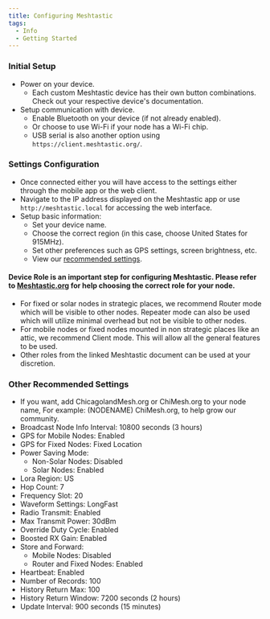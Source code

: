 ```yaml
---
title: Configuring Meshtastic
tags:
  - Info
  - Getting Started
---
```


### Initial Setup
   - Power on your device.
      - Each custom Meshtastic device has their own button combinations. Check out your respective device's documentation.
   - Setup communication with device.
      - Enable Bluetooth on your device (if not already enabled).
      - Or choose to use Wi-Fi if your node has a Wi-Fi chip.
      - USB serial is also another option using `https://client.meshtastic.org/`.

### Settings Configuration
   - Once connected either you will have access to the settings either through the mobile app or the web client.
   - Navigate to the IP address displayed on the Meshtastic app or use `http://meshtastic.local` for accessing the web interface.
   - Setup basic information:
     - Set your device name.
     - Choose the correct region (in this case, choose United States for 915MHz).
     - Set other preferences such as GPS settings, screen brightness, etc.
     - View our [recommended settings](#other-recommended-settings).

#### Device Role is an important step for configuring Meshtastic.  Please refer to [Meshtastic.org](https://meshtastic.org/docs/configuration/radio/device/) for help choosing the correct role for your node.  
- For fixed or solar nodes in strategic places, we recommend Router mode which will be visible to other nodes.  Repeater mode can also be used which will utilize minimal overhead but not be visible to other nodes.
- For mobile nodes or fixed nodes mounted in non strategic places like an attic, we recommend Client mode.  This will allow all the general features to be used.
- Other roles from the linked Meshtastic document can be used at your discretion.

### Other Recommended Settings
- If you want, add ChicagolandMesh.org or ChiMesh.org to your node name, For example: (NODENAME) ChiMesh.org, to help grow our community.
- Broadcast Node Info Interval: 10800 seconds (3 hours)
- GPS for Mobile Nodes: Enabled
- GPS for Fixed Nodes: Fixed Location
- Power Saving Mode:
    - Non-Solar Nodes: Disabled
    - Solar Nodes: Enabled
- Lora Region: US
- Hop Count: 7
- Frequency Slot: 20
- Waveform Settings: LongFast
- Radio Transmit: Enabled
- Max Transmit Power: 30dBm
- Override Duty Cycle: Enabled
- Boosted RX Gain: Enabled
- Store and Forward:
    - Mobile Nodes: Disabled
    - Router and Fixed Nodes: Enabled
- Heartbeat: Enabled
- Number of Records: 100
- History Return Max: 100
- History Return Window: 7200 seconds (2 hours)
- Update Interval: 900 seconds (15 minutes)
